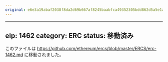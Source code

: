 ```yaml
---
original: e6e3a19abaf2038f8da2d69b667af8245baabfca49352305bdd862d5a5e1abde
---
```


---
eip: 1462
category: ERC
status: 移動済み
---

このファイルは https://github.com/ethereum/ercs/blob/master/ERCS/erc-1462.md に移動されました。
